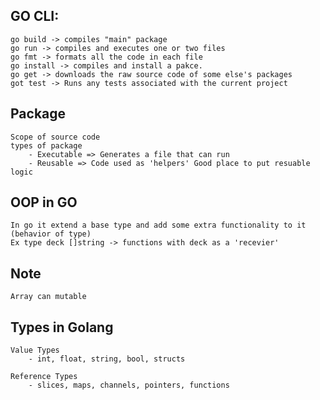 ## GO CLI:
    go build -> compiles "main" package
    go run -> compiles and executes one or two files
    go fmt -> formats all the code in each file
    go install -> compiles and install a pakce.
    go get -> downloads the raw source code of some else's packages
    got test -> Runs any tests associated with the current project

## Package 
    Scope of source code 
    types of package
        - Executable => Generates a file that can run
        - Reusable => Code used as 'helpers' Good place to put resuable logic

## OOP in GO
    In go it extend a base type and add some extra functionality to it (behavior of type)
    Ex type deck []string -> functions with deck as a 'recevier'


## Note
    Array can mutable 

## Types in Golang
    Value Types 
        - int, float, string, bool, structs
    
    Reference Types
        - slices, maps, channels, pointers, functions
